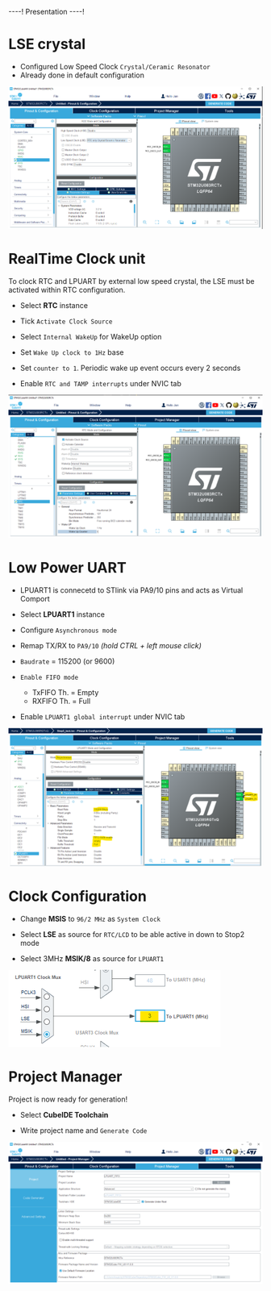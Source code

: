 ----!
Presentation
----!

# LSE crystal
- Configured Low Speed Clock `Crystal/Ceramic Resonator`
- Already done in default configuration 

![image](./img/LSE.png)


# RealTime Clock unit
To clock RTC and LPUART by external low speed crystal, the LSE must be activated within RTC configuration.
<p> </p>

- Select **RTC** instance
  
- Tick `Activate Clock Source`

- Select `Internal WakeUp` for WakeUp option
  
- Set `Wake Up clock to 1Hz` base
  
- Set `counter to 1`. Periodic wake up event occurs every 2 seconds

- Enable `RTC and TAMP interrupts` under NVIC tab

![image](./img/RTC.png)

# Low Power UART
- LPUART1 is connecetd to STlink via PA9/10 pins and acts as Virtual Comport

- Select **LPUART1** instance
  
- Configure `Asynchronous mode`

- Remap TX/RX to `PA9/10` *(hold CTRL + left mouse click)*

- `Baudrate` = 115200 (or 9600​)

- `Enable FIFO mode`​
  - TxFIFO Th. = Empty​
  - RXFIFO Th. = Full

- Enable `LPUART1 global interrupt` under NVIC tab

![image](./img/LPUART.png)

# Clock Configuration
- Change **MSIS** to `96/2 MHz` as `System Clock`
  
- Select **LSE** as source for `RTC/LCD` to be able active in down to Stop2 mode

- Select 3MHz **MSIK/8** as source for `LPUART1`
<p> </p>

![image](./img/clock.png)

# Project Manager
Project is now ready for generation!

- Select **CubeIDE Toolchain**

- Write project name and `Generate Code`
  
![image](./img/generate_project.png)
  